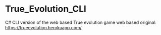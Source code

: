 # True_Evolution_CLI
C# CLI version of the web based True evolution game
web based original: https://trueevolution.herokuapp.com/
